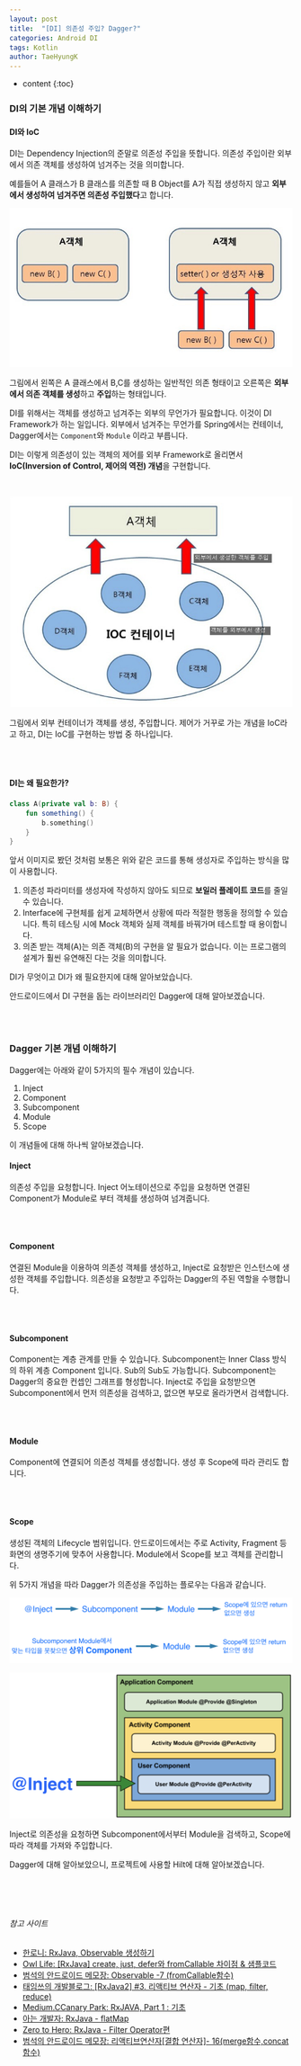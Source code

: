 ```yaml
---
layout: post
title:  "[DI] 의존성 주입? Dagger?"
categories: Android DI
tags: Kotlin
author: TaeHyungK
---
```


* content
{:toc}

### DI의 기본 개념 이해하기

#### DI와 IoC

DI는 Dependency Injection의 준말로 의존성 주입을 뜻합니다.
의존성 주입이란 외부에서 의존 객체를 생성하여 넘겨주는 것을 의미합니다.

예를들어 A 클래스가 B 클래스를 의존할 때 B Object를 A가 직접 생성하지 않고 **외부에서 생성하여 넘겨주면 의존성 주입했다**고 합니다.

![DI_inject](/img/DI_inject.jpeg)

그림에서 왼쪽은 A 클래스에서 B,C를 생성하는 일반적인 의존 형태이고 오른쪽은 **외부에서 의존 객체를 생성**하고 **주입**하는 형태입니다.

DI를 위해서는 객체를 생성하고 넘겨주는 외부의 무언가가 필요합니다. 이것이 DI Framework가 하는 일입니다. 외부에서 넘겨주는 무언가를 Spring에서는 컨테이너, Dagger에서는 `Component`와 `Module` 이라고 부릅니다.

DI는 이렇게 의존성이 있는 객체의 제어를 외부 Framework로 올리면서 **IoC(Inversion of Control, 제어의 역전) 개념**을 구현합니다.

<br>

![DI_IoC_container](/img/DI_IoC_container.jpeg)

그림에서 외부 컨테이너가 객체를 생성, 주입합니다. 제어가 거꾸로 가는 개념을 IoC라고 하고, DI는 IoC를 구현하는 방법 중 하나입니다.

<br><br>

#### DI는 왜 필요한가?

```kotlin
class A(private val b: B) {
    fun something() {
        b.something()
    }
}
```

앞서 이미지로 봤던 것처럼 보통은 위와 같은 코드를 통해 생성자로 주입하는 방식을 많이 사용합니다.

1. 의존성 파라미터를 생성자에 작성하지 않아도 되므로 **보일러 플레이트 코드**를 줄일 수 있습니다.
2. Interface에 구현체를 쉽게 교체하면서 상황에 따라 적절한 행동을 정의할 수 있습니다. 특히 테스팅 시에 Mock 객체와 실제 객체를 바꿔가며 테스트할 때 용이합니다.
3. 의존 받는 객체(A)는 의존 객체(B)의 구현을 알 필요가 없습니다. 이는 프로그램의 설계가 훨씬 유연해진 다는 것을 의미합니다.

DI가 무엇이고 DI가 왜 필요한지에 대해 알아보았습니다.

안드로이드에서 DI 구현을 돕는 라이브러리인 Dagger에 대해 알아보겠습니다.

<br><br>

### Dagger 기본 개념 이해하기

Dagger에는 아래와 같이 5가지의 필수 개념이 있습니다.
1. Inject
2. Component
3. Subcomponent
4. Module
5. Scope

이 개념들에 대해 하나씩 알아보겠습니다.

#### Inject

의존성 주입을 요청합니다. Inject 어노테이션으로 주입을 요청하면 연결된 Component가 Module로 부터 객체를 생성하여 넘겨줍니다.

<br><br>

#### Component

연결된 Module을 이용하여 의존성 객체를 생성하고, Inject로 요청받은 인스턴스에 생성한 객체를 주입합니다. 의존성을 요청받고 주입하는 Dagger의 주된 역할을 수행합니다.

<br><br>

#### Subcomponent

Component는 계층 관계를 만들 수 있습니다. Subcomponent는 Inner Class 방식의 하위 계층 Component 입니다. Sub의 Sub도 가능합니다.
Subcomponent는 Dagger의 중요한 컨셉인 그래프를 형성합니다. Inject로 주입을 요청받으면 Subcomponent에서 먼저 의존성을 검색하고, 없으면 부모로 올라가면서 검색합니다.

<br><br>

#### Module

Component에 연결되어 의존성 객체를 생성합니다. 생성 후 Scope에 따라 관리도 합니다.

<br><br>

#### Scope

생성된 객체의 Lifecycle 범위입니다. 안드로이드에서는 주로 Activity, Fragment 등 화면의 생명주기에 맞추어 사용합니다. Module에서 Scope를 보고 객체를 관리합니다.

위 5가지 개념을 따라 Dagger가 의존성을 주입하는 플로우는 다음과 같습니다.

![DI_scope_flow_1](/img/DI_scope_flow_1.png)

![DI_Inject_In_Component](/img/DI_Inject_In_Component.png)

Inject로 의존성을 요청하면 Subcomponent에서부터 Module을 검색하고, Scope에 따라 객체를 가져와 주입합니다.

Dagger에 대해 알아보았으니, 프로젝트에 사용할 Hilt에 대해 알아보겠습니다.


<br><br><br>

###### 참고 사이트
* [한로니: RxJava, Observable 생성하기](https://brunch.co.kr/@lonnie/18)
* [Owl Life: [RxJava] create, just, defer와 fromCallable 차이점 & 샘플코드](https://softwaree.tistory.com/36)
* [범석의 안드로이드 메모장: Observable -7 (fromCallable함수)](https://beomseok95.tistory.com/10)
* [태임쓰의 개발블로그: [RxJava2] #3. 리액티브 연산자 - 기초 (map, filter, reduce)](https://taeiim.tistory.com/entry/RxJava2-3-%EB%A6%AC%EC%95%A1%ED%8B%B0%EB%B8%8C-%EC%97%B0%EC%82%B0%EC%9E%90-%EA%B8%B0%EC%B4%88-map-filter-reduce)
* [Medium.CCanary Park: RxJAVA, Part 1 : 기초](https://medium.com/@LIP/rxjava-29cfb3ceb4ca)
* [아는 개발자: RxJava - flatMap](https://selfish-developer.com/entry/RxJava-flatMap)
* [Zero to Hero: RxJava - Filter Operator편](https://myungjunchae.github.io/android/rxjava/rxjava-filter/)
* [범석의 안드로이드 메모장: 리액티브연산자[결합 연산자]- 16(merge함수,concat함수)](https://beomseok95.tistory.com/36)
